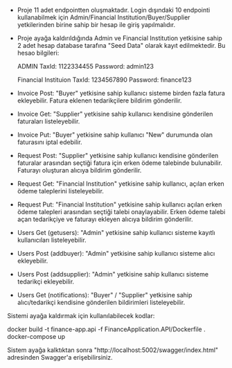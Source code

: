 - Proje 11 adet endpointten oluşmaktadır. Login dışındaki 10 endpointi kullanabilmek için Admin/Financial Institution/Buyer/Supplier yetkilerinden birine sahip bir hesap ile giriş yapılmalıdır.
- Proje ayağa kaldırıldığında Admin ve Financial Institution yetkisine sahip 2 adet hesap database tarafına "Seed Data" olarak kayıt edilmektedir. Bu hesao bilgileri:

  ADMIN
  TaxId: 1122334455
  Password: admin123

  Financial Instituion
  TaxId: 1234567890
  Password: finance123

- Invoice Post: "Buyer" yetkisine sahip kullanıcı sisteme birden fazla fatura ekleyebilir. Fatura eklenen tedarikçilere bildirim gönderilir.
- Invoice Get: "Supplier" yetkisine sahip kullanıcı kendisine gönderilen faturaları listeleyebilir.
- Invoice Put: "Buyer" yetkisine sahip kullanıcı "New" durumunda olan faturasını iptal edebilir.

- Request Post: "Supplier" yetkisine sahip kullanıcı kendisine gönderilen faturalar arasından seçtiği fatura için erken ödeme talebinde bulunabilir. Faturayı oluşturan alıcıya bildirim gönderilir.
- Request Get: "Financial Institution" yetkisine sahip kullanıcı, açılan erken ödeme taleplerini listeleyebilir.
- Request Put: "Financial Institution" yetkisine sahip kullanıcı açılan erken ödeme talepleri arasından seçtiği talebi onaylayabilir. Erken ödeme talebi açan tedarikçiye ve faturayı ekleyen alıcıya bildirim gönderilir.

- Users Get (getusers): "Admin" yetkisine sahip kullanıcı sisteme kayıtlı kullanıcıları listeleyebilir.
- Users Post (addbuyer): "Admin" yetkisine sahip kullanıcı sisteme alıcı ekleyebilir.
- Users Post (addsupplier): "Admin" yetkisine sahip kullanıcı sisteme tedarikçi ekleyebilir.
- Users Get (notifications): "Buyer" / "Supplier" yetkisine sahip alıcı/tedarikçi kendisine gönderilen bildirimleri listeleyebilir.

Sistemi ayağa kaldırmak için kullanılabilecek kodlar:

docker build -t finance-app.api -f FinanceApplication.API/Dockerfile .
docker-compose up

Sistem ayağa kalktıktan sonra "http://localhost:5002/swagger/index.html" adresinden Swagger'a erişebilirsiniz.
